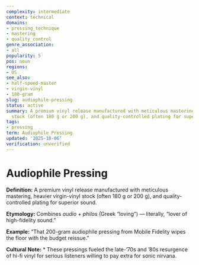 ```yaml
---
complexity: intermediate
context: technical
domains:
- pressing_technique
- mastering
- quality_control
genre_association:
- all
popularity: 5
pos: noun
regions:
- US
see_also:
- half-speed-master
- virgin-vinyl
- 180-gram
slug: audiophile-pressing
status: active
summary: A premium vinyl release manufactured with meticulous mastering, heavier virgin-vinyl
  stock (often 180 g or 200 g), and quality-controlled plating for superior sound.
tags:
- pressing
term: Audiophile Pressing
updated: '2025-10-06'
verification: unverified
---
```


# Audiophile Pressing

**Definition:** A premium vinyl release manufactured with meticulous mastering, heavier virgin-vinyl stock (often 180 g or 200 g), and quality-controlled plating for superior sound.

**Etymology:** Combines *audio* + *philos* (Greek “loving”) — literally, “lover of high-fidelity sound.”

**Example:** “That 200-gram audiophile pressing from Mobile Fidelity wipes the floor with the budget reissue.”

**Cultural Note:** * These pressings fueled the late-’70s and ’80s resurgence of hi-fi vinyl for serious listeners willing to pay extra for sonic nirvana.

